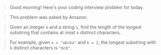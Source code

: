 > Good morning! Here's your coding interview problem for today.

> This problem was asked by Amazon.

> Given an integer `k` and a string `s`, find the length of the longest substring that contains at most `k` distinct characters.

> For example, given `s = "abcba"` and `k = 2`, the longest substring with `k` distinct characters is `"bcb"`.